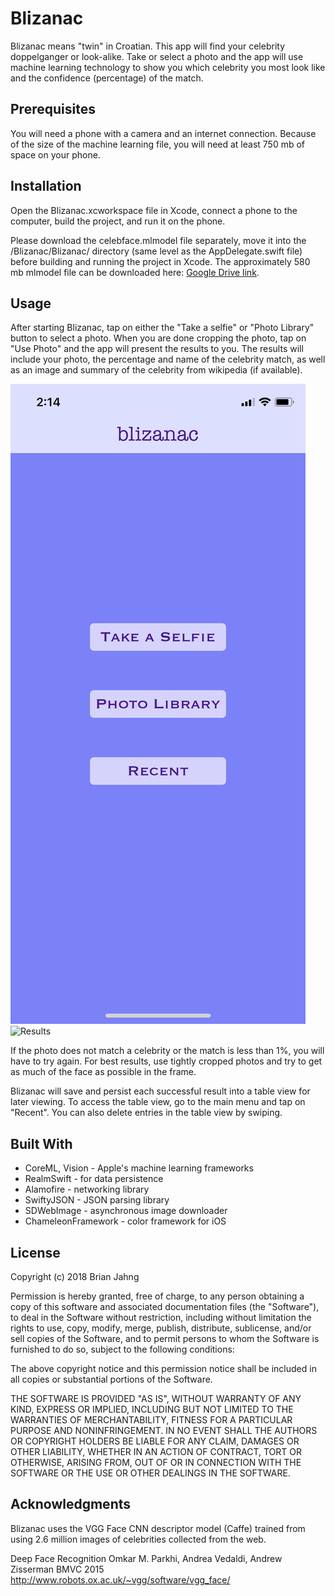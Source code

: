 # Blizanac

Blizanac means "twin" in Croatian.  This app will find your celebrity doppelganger or look-alike.  Take or select a photo and the app will use machine learning technology to show you which celebrity you most look like and the confidence (percentage) of the match.

## Prerequisites
You will need a phone with a camera and an internet connection.  Because of the size of the machine learning file, you will need at least 750 mb of space on your phone.

## Installation
Open the Blizanac.xcworkspace file in Xcode, connect a phone to the computer, build the project, and run it on the phone.


Please download the celebface.mlmodel file separately, move it into the /Blizanac/Blizanac/ directory (same level as the AppDelegate.swift file) before building and running the project in Xcode.  The approximately 580 mb mlmodel file can be downloaded here: [Google Drive link](https://drive.google.com/open?id=13c_FtvSMpReY0Lf35RUVR_XTjtpktziK).

## Usage
After starting Blizanac, tap on either the "Take a selfie" or "Photo Library" button to select a photo.  When you are done cropping the photo, tap on "Use Photo" and the app will present the results to you.  The results will include your photo, the percentage and name of the celebrity match, as well as an image and summary of the celebrity from wikipedia (if available).

![Main](https://github.com/bjahng/Blizanac/blob/master/Screenshots/Main.PNG)
![Results](https://github.com/bjahng/Blizanac/blob/master/Screenshots/Results.PNG)

If the photo does not match a celebrity or the match is less than 1%, you will have to try again.  For best results, use tightly cropped photos and try to get as much of the face as possible in the frame.

Blizanac will save and persist each successful result into a table view for later viewing.  To access the table view, go to the main menu and tap on "Recent".  You can also delete entries in the table view by swiping.

## Built With
 - CoreML, Vision - Apple's machine learning frameworks
 - RealmSwift - for data persistence
 - Alamofire - networking library
 - SwiftyJSON - JSON parsing library
 - SDWebImage - asynchronous image downloader
 - ChameleonFramework - color framework for iOS

## License
Copyright (c) 2018 Brian Jahng

Permission is hereby granted, free of charge, to any person obtaining a copy
of this software and associated documentation files (the "Software"), to deal
in the Software without restriction, including without limitation the rights
to use, copy, modify, merge, publish, distribute, sublicense, and/or sell
copies of the Software, and to permit persons to whom the Software is
furnished to do so, subject to the following conditions:

The above copyright notice and this permission notice shall be included in all
copies or substantial portions of the Software.

THE SOFTWARE IS PROVIDED "AS IS", WITHOUT WARRANTY OF ANY KIND, EXPRESS OR
IMPLIED, INCLUDING BUT NOT LIMITED TO THE WARRANTIES OF MERCHANTABILITY,
FITNESS FOR A PARTICULAR PURPOSE AND NONINFRINGEMENT. IN NO EVENT SHALL THE
AUTHORS OR COPYRIGHT HOLDERS BE LIABLE FOR ANY CLAIM, DAMAGES OR OTHER
LIABILITY, WHETHER IN AN ACTION OF CONTRACT, TORT OR OTHERWISE, ARISING FROM,
OUT OF OR IN CONNECTION WITH THE SOFTWARE OR THE USE OR OTHER DEALINGS IN THE
SOFTWARE.

## Acknowledgments
Blizanac uses the VGG Face CNN descriptor model (Caffe) trained from using 2.6 million images of celebrities collected from the web.

Deep Face Recognition
Omkar M. Parkhi, Andrea Vedaldi, Andrew Zisserman
BMVC 2015
http://www.robots.ox.ac.uk/~vgg/software/vgg_face/

